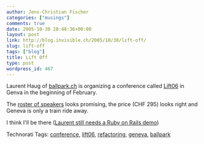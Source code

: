```yaml
---
author: Jens-Christian Fischer
categories: ["musings"]
comments: true
date: 2005-10-30 20:48:36+00:00
layout: post
link: http://blog.invisible.ch/2005/10/30/lift-off/
slug: lift-off
tags: ["blog"]
title: Lift Off
type: post
wordpress_id: 467
---
```



Laurent Haug of [ballpark.ch](http://www.ballpark.ch/blog/) is organizing a conference called [Lift06](http://www.lift06.org/) in Genva in the beginning of February. 



The [roster of speakers](http://www.lift06.org/doku.php/people:speakers) looks promising, the price (CHF 295) looks right and Geneva is only a train ride away.



I think I'll be there ([Laurent still needs a Ruby on Rails demo](http://www.ballpark.ch/blog/english/32/european-internet-project))





Technorati Tags: [conference](http://technorati.com/tag/conference), [lift06](http://technorati.com/tag/lift06), [refactoring](http://technorati.com/tag/refactoring), [geneva](http://technorati.com/tag/geneva), [ballpark](http://technorati.com/tag/ballpark)
